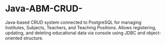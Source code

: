 # Java-ABM-CRUD-
Java-based CRUD system connected to PostgreSQL for managing Institutes, Subjects, Teachers, and Teaching Positions. Allows registering, updating, and deleting educational data via console using JDBC and object-oriented structure.
